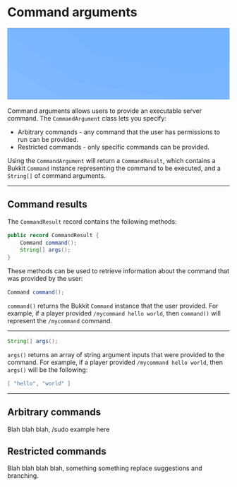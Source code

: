 # Command arguments

![Command arguments](./images/commandargument.gif)

Command arguments allows users to provide an executable server command. The `CommandArgument` class lets you specify:

- Arbitrary commands - any command that the user has permissions to run can be provided.
- Restricted commands - only specific commands can be provided.

Using the `CommandArgument` will return a `CommandResult`, which contains a Bukkit `Command` instance representing the command to be executed, and a `String[]` of command arguments.

-----

## Command results

The `CommandResult` record contains the following methods:

```java
public record CommandResult {
    Command command();
    String[] args();
}
```

These methods can be used to retrieve information about the command that was provided by the user:

```java
Command command();
```

`command()` returns the Bukkit `Command` instance that the user provided. For example, if a player provided `/mycommand hello world`, then `command()` will represent the `/mycommand` command.

-----

```java
String[] args();
```

`args()` returns an array of string argument inputs that were provided to the command. For example, if a player provided `/mycommand hello world`, then `args()` will be the following:

```java
[ "hello", "world" ]
```

-----

## Arbitrary commands

Blah blah blah, /sudo example here

## Restricted commands

Blah blah blah blah, something something replace suggestions and branching.
